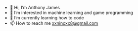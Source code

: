 - 👋 Hi, I’m Anthony James
- 👀 I’m interested in machine learning and game programming
- 🌱 I’m currently learning how to code
- 📫 How to reach me xxninoxx8@gmail.com
